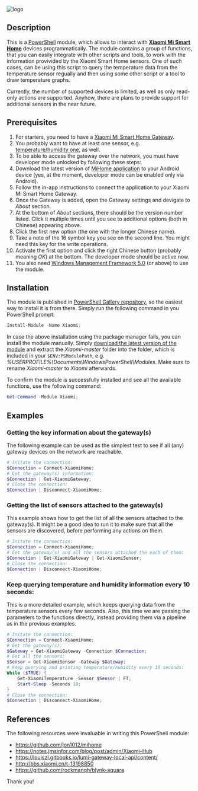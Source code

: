 ![logo](https://cloud.githubusercontent.com/assets/7723360/20984979/2284bb0a-bccb-11e6-9f8d-939c2ed43125.png)

## Description
This is a [PowerShell](https://msdn.microsoft.com/powershell) module, which allows to interact with [**Xiaomi Mi Smart Home**](http://xiaomi-mi.com/mi-smart-home) devices programmatically. The module contains a group of functions, that you can easily integrate with other scripts and tools, to work with the information provivided by the Xiaomi Smart Home sensors. One of such cases, can be using this script to query the temperature data from the temperature sensor regually and then using some other script or a tool to draw temperature graphs.

Currently, the number of supported devices is limited, as well as only read-only actions are supported. Anyhow, there are plans to provide support for additional sensors in the near future.

## Prerequisites
1. For starters, you need to have a [Xiaomi Mi Smart Home Gateway](http://xiaomi-mi.com/smart-home/xiaomi-mi-gateway-2).
1. You probably want to have at least one sensor, e.g. [temperature/humidity one](http://xiaomi-mi.com/smart-home/xiaomi-mi-temperature-humidity-sensor/), as well.
1. To be able to access the gateway over the network, you must have developer mode unlocked by following these steps:
 1. Download the latest version of [MiHome application](https://play.google.com/store/apps/details?id=com.xiaomi.smarthome) to your Android device (yes, at the moment, developer mode can be enabled only via Android).
 1. Follow the in-app instructions to connect the application to your Xiaomi Mi Smart Home Gateway.
 1. Once the Gateway is added, open the Gateway settings and devigate to *About* section.
 1. At the bottom of *About* sections, there should be the version number listed. Click it multiple times until you see to additional options (both in Chinese) appearing above.
 1. Click the first new option (the one with the longer Chinese name).
 1. Take a note of the 16 symbol key you see on the second line. You might need this key for the write operations.
 1. Activate the first option and click the right Chinese button (probably meaning *OK*) at the bottom. The developer mode should be active now.
1. You also need [Windows Management Framework 5.0](https://www.microsoft.com/en-us/download/details.aspx?id=50395) (or above) to use the module.

## Installation
The module is published in [PowerShell Gallery repository](https://www.powershellgallery.com/packages/Xiaomi/0.1), so the easiest way to install it is from there. Simply run the following command in you PowerShell prompt:
```powershell
Install-Module -Name Xiaomi;
```
In case the above installation using the package manager fails, you can install the module manually. Simply [download the latest version of the module](https://github.com/TDabasinskas/Xiaomi/archive/master.zip) and extract the *Xiaomi-master* folder into the folder, which is included in your `$ENV:PSModulePath`, e.g. *%USERPROFILE%\Documents\WindowsPowerShell\Modules*. Make sure to rename *Xiaomi-master* to *Xiaomi* afterwards.

To confirm the module is successfully installed and see all the available functions, use the following command:
```powershell
Get-Command -Module Xiaomi;
```
## Examples
### Getting the key information about the gateway(s)
The following example can be used as the simplest test to see if all (any) gateway devices on the network are reachable.
```powershell
# Initate the connection:
$Connection = Connect-XiaomiHome;
# Get the gateway(s) information:
$Connection | Get-XiaomiGateway;
# Close the connection:
$Connection | Disconnect-XiaomiHome;
```
### Getting the list of sensors attached to the gateway(s)
This example shows how to get the list of all the sensors attached to the gateway(s). It might be a good idea to run it to make sure that all the sensors are discovered, before performing any actions on them.
```powershell
# Initate the connection:
$Connection = Connect-XiaomiHome;
# Get the gateway(s) and all the sensors attached the each of them:
$Connection | Get-XiaomiGateway | Get-XiaomiSensor;
# Close the connection:
$Connection | Disconnect-XiaomiHome;
```
### Keep querying temperature and humidity information every 10 seconds:
This is a more detailed example, which keeps querying data from the temperature sensors every few seconds. Also, this time we are passing the parameters to the functions directly, instead providing them via a pipeline as in the previous examples.
```powershell
# Initate the connection:
$Connection = Connect-XiaomiHome;
# Get the gateway(s):
$Gateway = Get-XiaomiGateway -Connection $Connection;
# Get all the sensors:
$Sensor = Get-XiaomiSensor -Gateway $Gateway;
# Keep querying and printing temperature/humidity every 10 seconds:
While ($TRUE) {
    Get-XiaomiTemperature -Sensor $Sensor | FT;
    Start-Sleep -Seconds 10;
}
# Close the connection:
$Connection | Disconnect-XiaomiHome;
```
## References

The following resources were invaluable in writing this PowerShell module:
- https://github.com/jon1012/mihome
- https://notes.jmsinfor.com/blog/post/admin/Xiaomi-Hub
- https://louiszl.gitbooks.io/lumi-gateway-local-api/content/
- http://bbs.xiaomi.cn/t-13198850
- https://github.com/rockmanqh/blynk-aquara

Thank you!
